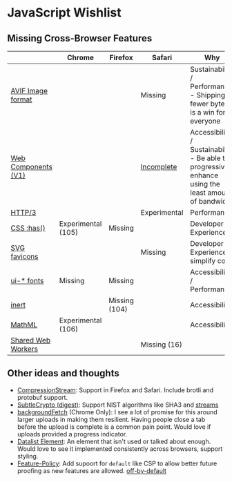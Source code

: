 # JavaScript Wishlist

## Missing Cross-Browser Features

|                                                             | Chrome             | Firefox       | Safari        | Why
|-------------------------------------------------------------|--------------------|---------------|---------------|-------------
|[AVIF Image format](https://caniuse.com/avif)                |                    |               | Missing       | Sustainability / Performance - Shipping fewer bytes is a win for everyone
|[Web Components (V1)](https://caniuse.com/custom-elementsv1) |                    |               | [Incomplete](https://bugs.webkit.org/show_bug.cgi?id=182671) | Accessibility / Sustainability - Be able to progressively enhance using the least amount of bandwidth
|[HTTP/3](https://caniuse.com/http3)                          |                    |               | Experimental  | Performance
|[CSS :has()](https://caniuse.com/css-has)                    | Experimental (105) | Missing       |               | Developer Experience
|[SVG favicons](https://caniuse.com/link-icon-svg)            |                    |               | Missing       | Developer Experience - simplify code
|[ui-* fonts](https://caniuse.com/extended-system-fonts)      | Missing            | Missing       |               | Accessibility / Performance
|[inert](https://caniuse.com/mdn-api_htmlelement_inert)       |                    | Missing (104) |               | Accessibility
|[MathML](https://caniuse.com/mathml)                         | Experimental (106) |               |               | Accessibility
|[Shared Web Workers](https://caniuse.com/sharedworkers)      |                    |               | Missing (16)  | 

## Other ideas and thoughts
- [CompressionStream](https://caniuse.com/?search=CompressionStream): Support in Firefox and Safari. Include brotli and protobuf support.
- [SubtleCrypto (digest)](https://caniuse.com/mdn-api_subtlecrypto_digest): Support NIST algorithms like SHA3 and [streams](https://github.com/w3c/webcrypto/issues/73)
- [backgroundFetch](https://caniuse.com/mdn-api_serviceworkerregistration_backgroundfetch) (Chrome Only): I see a lot of promise for this around larger uploads in making them resilient. Having people close a tab before the upload is complete is a common pain point. Would love if uploads provided a progress indicator.
- [Datalist Element](https://caniuse.com/datalist): An element that isn't used or talked about enough. Would love to see it implemented consistently across browsers, support styling.
- [Feature-Policy](https://caniuse.com/feature-policy): Add supoort for `default` like CSP to allow better future proofing as new features are allowed. [off-by-default](https://paul.kinlan.me/the-off-by-default-web/)
